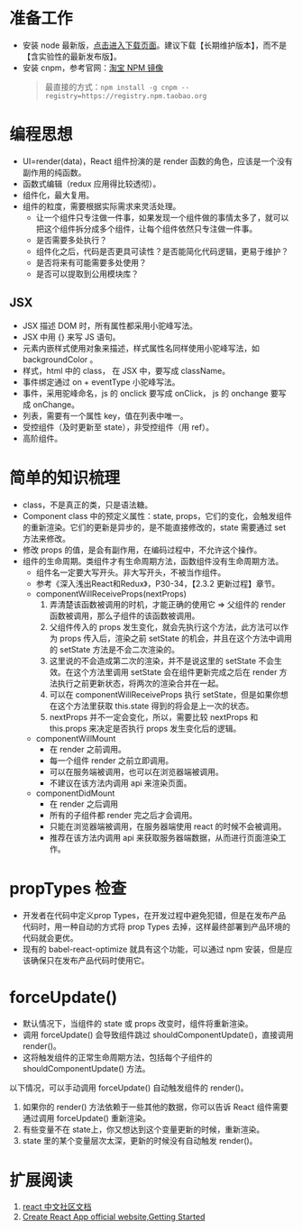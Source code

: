 # 准备工作
* 安装 node 最新版，[点击进入下载页面](https://nodejs.org/zh-cn/)。建议下载【长期维护版本】，而不是【含实验性的最新发布版】。
* 安装 cnpm，参考官网：[淘宝 NPM 镜像](https://npm.taobao.org/)
    > 最直接的方式：`npm install -g cnpm --registry=https://registry.npm.taobao.org`
    
# 编程思想
* UI=render(data)，React 组件扮演的是 render 函数的角色，应该是一个没有副作用的纯函数。
* 函数式编辑（redux 应用得比较透彻）。
* 组件化，最大复用。
* 组件的粒度，需要根据实际需求来灵活处理。
    * 让一个组件只专注做一件事，如果发现一个组件做的事情太多了，就可以把这个组件拆分成多个组件，让每个组件依然只专注做一件事。
    * 是否需要多处执行？
    * 组件化之后，代码是否更具可读性？是否能简化代码逻辑，更易于维护？
    * 是否将来有可能需要多处使用？
    * 是否可以提取到公用模块库？

## JSX
* JSX 描述 DOM 时，所有属性都采用小驼峰写法。
* JSX 中用 {} 来写 JS 语句。
* 元素内嵌样式使用对象来描述，样式属性名同样使用小驼峰写法，如 backgroundColor 。
* 样式，html 中的 class， 在 JSX 中，要写成 className。
* 事件绑定通过 on + eventType 小驼峰写法。
* 事件，采用驼峰命名，js 的 onclick 要写成 onClick， js 的 onchange 要写成 onChange。
* 列表，需要有一个属性 key，值在列表中唯一。
* 受控组件（及时更新至 state），非受控组件（用 ref）。
* 高阶组件。

# 简单的知识梳理
* class，不是真正的类，只是语法糖。
* Component class 中的预定义属性：state, props，它们的变化，会触发组件的重新渲染。它们的更新是异步的，是不能直接修改的，state 需要通过 set 方法来修改。
* 修改 props 的值，是会有副作用，在编码过程中，不允许这个操作。
* 组件的生命周期。类组件才有生命周期方法，函数组件没有生命周期方法。
    * 组件名一定要大写开头。非大写开头，不被当作组件。
    * 参考《深入浅出React和Redux》，P30-34，【2.3.2 更新过程】章节。
    * componentWillReceiveProps(nextProps)
        1. 弄清楚该函数被调用的时机，才能正确的使用它 => 父组件的 render 函数被调用，那么子组件的该函数被调用。
        1. 父组件传入的 props 发生变化，就会先执行这个方法，此方法可以作为 props 传入后，渲染之前 setState 的机会，并且在这个方法中调用的 setState 方法是不会二次渲染的。
        1. 这里说的不会造成第二次的渲染，并不是说这里的 setState 不会生效。在这个方法里调用 setState 会在组件更新完成之后在 render 方法执行之前更新状态，将两次的渲染合并在一起。
        1. 可以在 componentWillReceiveProps 执行 setState，但是如果你想在这个方法里获取 this.state 得到的将会是上一次的状态。
        1. nextProps 并不一定会变化，所以，需要比较 nextProps 和 this.props 来决定是否执行 props 发生变化后的逻辑。
    * componentWillMount
        * 在 render 之前调用。
        * 每一个组件 render 之前立即调用。
        * 可以在服务端被调用，也可以在浏览器端被调用。
        * 不建议在该方法内调用 api 来渲染页面。
    * componentDidMount
        * 在 render 之后调用
        * 所有的子组件都 render 完之后才会调用。
        * 只能在浏览器端被调用，在服务器端使用 react 的时候不会被调用。
        * 推荐在该方法内调用 api 来获取服务器端数据，从而进行页面渲染工作。
        
# propTypes 检查
* 开发者在代码中定义prop Types，在开发过程中避免犯错，但是在发布产品代码时，用一种自动的方式将 prop Types 去掉，这样最终部署到产品环境的代码就会更优。
* 现有的 babel-react-optimize 就具有这个功能，可以通过 npm 安装，但是应该确保只在发布产品代码时使用它。

# forceUpdate()
* 默认情况下，当组件的 state 或 props 改变时，组件将重新渲染。
* 调用 forceUpdate() 会导致组件跳过 shouldComponentUpdate()，直接调用 render()。
* 这将触发组件的正常生命周期方法，包括每个子组件的 shouldComponentUpdate() 方法。

以下情况，可以手动调用 forceUpdate() 自动触发组件的 render()。
1. 如果你的 render() 方法依赖于一些其他的数据，你可以告诉 React 组件需要通过调用 forceUpdate() 重新渲染。
1. 有些变量不在 state上，你又想达到这个变量更新的时候，重新渲染。
1. state 里的某个变量层次太深，更新的时候没有自动触发 render()。

# 扩展阅读
1. [react 中文社区文档](https://react.docschina.org/docs/hello-world.html)
1. [Create React App official website,Getting Started](https://facebook.github.io/create-react-app/docs/getting-started)
 